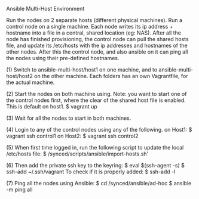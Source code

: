 Ansible Multi-Host Environment

Run the nodes on 2 separate hosts (different physical machines).
Run a control node on a single machine.
Each node writes its ip address + hostname into a file in a central, shared location (eg: NAS).
After all the node has finished provisioning, the control node can pull the shared hosts file, and update its /etc/hosts with the ip addresses and hostnames of the other nodes.
After this the control node, and also ansible on it can ping all the nodes using their pre-defined hostnames.

(1) Switch to ansible-multi-host/host1 on one machine, and to ansible-multi-host/host2 on the other machine. Each folders has an own Vagrantfile, for the actual machine.

(2) Start the nodes on both machine using. Note: you want to start one of the control nodes first, where the clear of the shared host file is enabled. This is default on host1.
$ vagrant up

(3) Wait for all the nodes to start in both machines.

(4) Login to any of the control nodes using any of the following.
on Host1:
$ vagrant ssh control1
on Host2:
$ vagrant ssh control2

(5) When first time logged in, run the following script to update the local /etc/hosts file:
$ /synced/scripts/ansible/import-hosts.sh'

(6) Then add the private ssh key to the keyring:
$ eval $(ssh-agent -s)
$ ssh-add ~/.ssh/vagrant
To check if it is properly added:
$ ssh-add -l 

(7) Ping all the nodes using Ansible:
$ cd /synced/ansible/ad-hoc
$ ansible -m ping all

